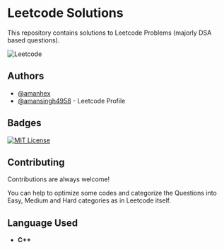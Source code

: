
# Leetcode Solutions

This repository contains solutions to Leetcode Problems (majorly DSA based questions).

![Leetcode](https://leetcode.com/static/images/LeetCode_Sharing.png)


## Authors

- [@amanhex](https://www.github.com/amanhex)
- [@amansingh4958](https://leetcode.com/amansingh4958/) - Leetcode Profile

## Badges

[![MIT License](https://img.shields.io/badge/License-MIT-green.svg)](https://choosealicense.com/licenses/mit/)



## Contributing

Contributions are always welcome!

You can help to optimize some codes and categorize the Questions into Easy, Medium and Hard categories as in Leetcode itself.


## Language Used

- **C++**


